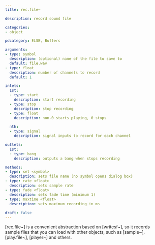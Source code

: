 ```yaml
---
title: rec.file~

description: record sound file

categories:
- object

pdcategory: ELSE, Buffers

arguments:
- type: symbol
  description: (optional) name of the file to save to
  default: file.wav
- type: float
  description: number of channels to record
  default: 1

inlets:
  1st:
  - type: start 
    description: start recording
  - type: stop
    description: stop recording
  - type: float
    description: non-0 starts playing, 0 stops

  nth:
  - type: signal
    description: signal inputs to record for each channel

outlets:
  1st:
  - type: bang
    description: outputs a bang when stops recording

methods:
- type: set <symbol>
  description: sets file name (no symbol opens dialog box)
- type: rate <float>
  description: sets sample rate
- type: fade <float>
  description: sets fade time (minimum 1)
- type: maxtime <float>
  description: sets maximum recording in ms
 
draft: false
---
```


[rec.file~] is a convenient abstraction based on [writesf~], so it records sample files that you can load with other objects, such as [sample~], [play.file~], [player~] and others.
